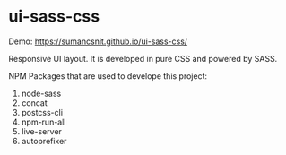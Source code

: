 # ui-sass-css

Demo: https://sumancsnit.github.io/ui-sass-css/

Responsive UI layout. It is developed in pure CSS and powered by SASS.

NPM Packages that are used to develope this project:

1. node-sass
2. concat
3. postcss-cli
4. npm-run-all
5. live-server
6. autoprefixer
